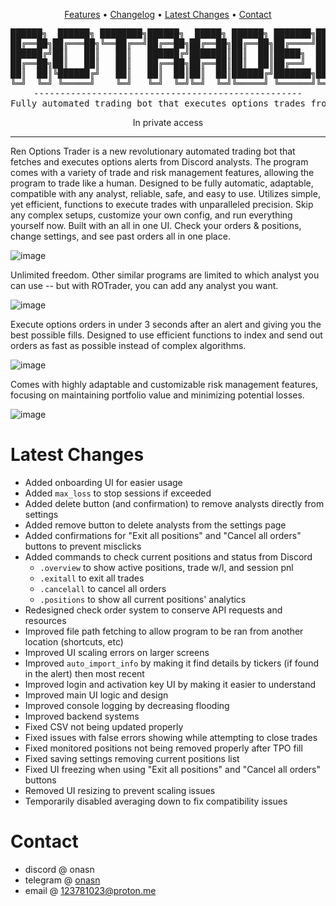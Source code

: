 <div align="center">

[Features](https://github.com/8pz/ROTrader?tab=readme-ov-file#features) • [Changelog](https://github.com/8pz/ROTrader/wiki/Changelog) • [Latest Changes](https://github.com/8pz/ROTrader#latest-changes) • [Contact](https://github.com/8pz/ROTrader#contact-me)
 
 <pre>
██████╗  ██████╗ ████████╗██████╗  █████╗ ██████╗ ███████╗██████╗ 
██╔══██╗██╔═══██╗╚══██╔══╝██╔══██╗██╔══██╗██╔══██╗██╔════╝██╔══██╗
██████╔╝██║   ██║   ██║   ██████╔╝███████║██║  ██║█████╗  ██████╔╝
██╔══██╗██║   ██║   ██║   ██╔══██╗██╔══██║██║  ██║██╔══╝  ██╔══██╗
██║  ██║╚██████╔╝   ██║   ██║  ██║██║  ██║██████╔╝███████╗██║  ██║
╚═╝  ╚═╝ ╚═════╝    ╚═╝   ╚═╝  ╚═╝╚═╝  ╚═╝╚═════╝ ╚══════╝╚═╝  ╚═╝
---------------------------------------------------
Fully automated trading bot that executes options trades from Discord analyst alerts
</pre>

In private access

</div>

------

Ren Options Trader is a new revolutionary automated trading bot that fetches and executes options alerts from Discord analysts. The program comes with a variety of trade and risk management features, allowing the program to trade like a human. Designed to be fully automatic, adaptable, compatible with any analyst, reliable, safe, and easy to use. Utilizes simple, yet efficient, functions to execute trades with unparalleled precision. Skip any complex setups, customize your own config, and run everything yourself now. Built with an all in one UI. Check your orders & positions, change settings, and see past orders all in one place.
 
![image](https://github.com/8pz/ROTrader/assets/70970973/c7c79156-e0db-4f74-b948-f3697043a815)

Unlimited freedom. Other similar programs are limited to which analyst you can use -- but with ROTrader, you can add any analyst you want.

![image](https://github.com/8pz/ROTrader/assets/70970973/574c3594-beab-4cb6-a2d1-73dcabfae3f1)

Execute options orders in under 3 seconds after an alert and giving you the best possible fills. Designed to use efficient functions to index and send out orders as fast as possible instead of complex algorithms.
  
![image](https://github.com/8pz/ROTrader/assets/70970973/afad38eb-57ee-4a53-8324-9953d0e7a7a9)

Comes with highly adaptable and customizable risk management features, focusing on maintaining portfolio value and minimizing potential losses.

![image](https://github.com/8pz/ROTrader/assets/70970973/06767da3-201d-4d49-9725-56ec649487d1)

# Latest Changes

- Added onboarding UI for easier usage
- Added `max_loss` to stop sessions if exceeded
- Added delete button (and confirmation) to remove analysts directly from settings
- Added remove button to delete analysts from the settings page
- Added confirmations for "Exit all positions" and "Cancel all orders" buttons to prevent misclicks
- Added commands to check current positions and status from Discord
  - `.overview` to show active positions, trade w/l, and session pnl
  - `.exitall` to exit all trades
  - `.cancelall` to cancel all orders
  - `.positions` to show all current positions' analytics
- Redesigned check order system to conserve API requests and resources
- Improved file path fetching to allow program to be ran from another location (shortcuts, etc)
- Improved UI scaling errors on larger screens
- Improved `auto_import_info` by making it find details by tickers  (if found in the alert) then most recent
- Improved login and activation key UI by making it easier to understand
- Improved main UI logic and design
- Improved console logging by decreasing flooding
- Improved backend systems
- Fixed CSV not being updated properly
- Fixed issues with false errors showing while attempting to close trades
- Fixed monitored positions not being removed properly after TPO fill
- Fixed saving settings removing current positions list
- Fixed UI freezing when using "Exit all positions" and "Cancel all orders" buttons
- Removed UI resizing to prevent scaling issues
- Temporarily disabled averaging down to fix compatibility issues

# Contact

- discord @ onasn
- telegram @ [onasn](https://t.me/onasn)
- email @ 123781023@proton.me
